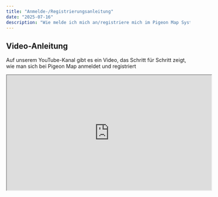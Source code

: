 ```yaml
---
title: "Anmelde-/Registrierungsanleitung"
date: "2025-07-16"
description: "Wie melde ich mich an/registriere mich im Pigeon Map System?"
---
```


## Video-Anleitung

Auf unserem YouTube-Kanal gibt es ein Video, das Schritt für Schritt zeigt, wie man sich bei Pigeon Map anmeldet und registriert

<div align="center">
  <iframe
        width="560" height="315"
        src="https://www.youtube.com/embed/HEJqSvcv0fU?si=jG75KXH8J0EsA_9x"
        title="Tutorial Pigeon Map"
        allow="accelerometer; autoplay; clipboard-write; encrypted-media; gyroscope; picture-in-picture; web-share"
        allowFullScreen
      ></iframe>
</div>